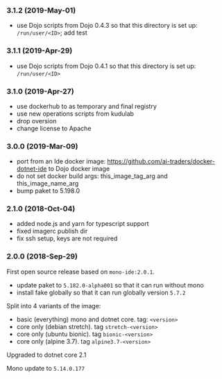 ### 3.1.2 (2019-May-01)

* use Dojo scripts from Dojo 0.4.3 so that this directory is set up: `/run/user/<ID>`;
 add test

### 3.1.1 (2019-Apr-29)

* use Dojo scripts from Dojo 0.4.1 so that this directory is set up: `/run/user/<ID>`

### 3.1.0 (2019-Apr-27)

 * use dockerhub to as temporary and final registry
 * use new operations scripts from kudulab
 * drop oversion
 * change license to Apache

### 3.0.0 (2019-Mar-09)

* port from an Ide docker image: https://github.com/ai-traders/docker-dotnet-ide
 to Dojo docker image
* do not set docker build args: this_image_tag_arg and this_image_name_arg
* bump paket to 5.198.0

### 2.1.0 (2018-Oct-04)

 * added node.js and yarn for typescript support
 * fixed imagerc publish dir
 * fix ssh setup, keys are not required

### 2.0.0 (2018-Sep-29)

First open source release based on `mono-ide:2.0.1`.
 * update paket to `5.182.0-alpha001` so that it can run without mono
 * install fake globally so that it can run globally version `5.7.2`

Split into 4 variants of the image:
* basic (everything) mono and dotnet core. tag: `<version>`
* core only (debian stretch). tag `stretch-<version>`
* core only (ubuntu bionic). tag `bionic-<version>`
* core only (alpine 3.7). tag `alpine3.7-<version>`

Upgraded to dotnet core 2.1

Mono update to `5.14.0.177`
